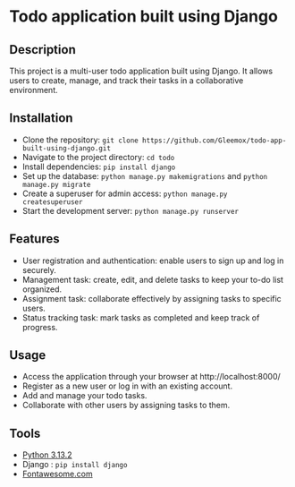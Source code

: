 # Todo application built using Django

## Description
This project is a multi-user todo application built using Django. It allows users to create, manage, and track their tasks in a collaborative environment.

## Installation
- Clone the repository: `git clone https://github.com/Gleemox/todo-app-built-using-django.git`
- Navigate to the project directory: `cd todo`
- Install dependencies: `pip install django`
- Set up the database: `python manage.py makemigrations` and `python manage.py migrate`
- Create a superuser for admin access: `python manage.py createsuperuser`
- Start the development server: `python manage.py runserver`

## Features
- User registration and authentication: enable users to sign up and log in securely.
- Management task: create, edit, and delete tasks to keep your to-do list organized.
- Assignment task: collaborate effectively by assigning tasks to specific users.
- Status tracking task: mark tasks as completed and keep track of progress.

## Usage
- Access the application through your browser at http://localhost:8000/
- Register as a new user or log in with an existing account.
- Add and manage your todo tasks.
- Collaborate with other users by assigning tasks to them.

## Tools
- [Python 3.13.2](https://www.python.org/ftp/python/3.13.2/python-3.13.2-amd64.exe)
- Django : `pip install django`
- [Fontawesome.com](https://www.fontawesome.com)
